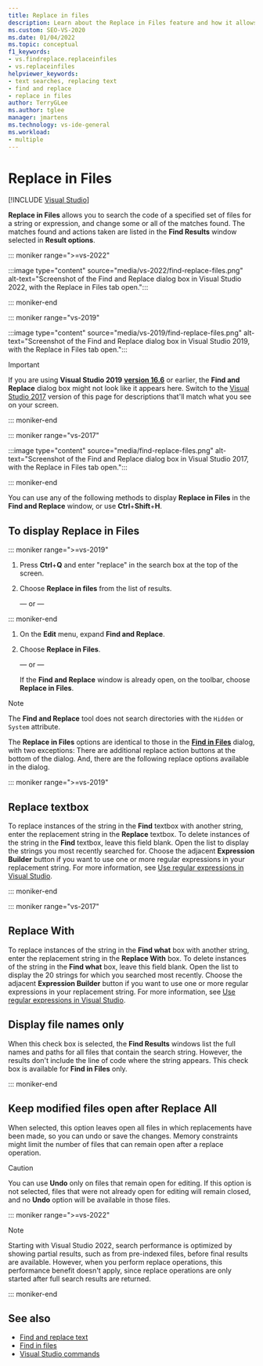 ```yaml
---
title: Replace in files
description: Learn about the Replace in Files feature and how it allows you to search the code of a specified set of files for a string or expression, and change some or all of the matches found.
ms.custom: SEO-VS-2020
ms.date: 01/04/2022
ms.topic: conceptual
f1_keywords:
- vs.findreplace.replaceinfiles
- vs.replaceinfiles
helpviewer_keywords:
- text searches, replacing text
- find and replace
- replace in files
author: TerryGLee
ms.author: tglee
manager: jmartens
ms.technology: vs-ide-general
ms.workload:
- multiple
---
```

# Replace in Files

 [!INCLUDE [Visual Studio](~/includes/applies-to-version/vs-not-mac.md)]

**Replace in Files** allows you to search the code of a specified set of files for a string or expression, and change some or all of the matches found. The matches found and actions taken are listed in the **Find Results** window selected in **Result options**.

::: moniker range=">=vs-2022"

:::image type="content" source="media/vs-2022/find-replace-files.png" alt-text="Screenshot of the Find and Replace dialog box in Visual Studio 2022, with the Replace in Files tab open.":::

::: moniker-end

::: moniker range="vs-2019"

:::image type="content" source="media/vs-2019/find-replace-files.png" alt-text="Screenshot of the Find and Replace dialog box in Visual Studio 2019, with the Replace in Files tab open.":::

> [!IMPORTANT]
> If you are using **Visual Studio 2019** [**version 16.6**](/visualstudio/releases/2019/release-notes-v16.6/) or earlier, the **Find and Replace** dialog box might not look like it appears here. Switch to the [Visual Studio 2017](find-in-files.md?view=vs-2017&preserve-view=true) version of this page for descriptions that'll match what you see on your screen.

::: moniker-end

::: moniker range="vs-2017"

:::image type="content" source="media/find-replace-files.png" alt-text="Screenshot of the Find and Replace dialog box in Visual Studio 2017, with the Replace in Files tab open.":::

::: moniker-end

You can use any of the following methods to display **Replace in Files** in the **Find and Replace** window, or use **Ctrl**+**Shift**+**H**.

## To display Replace in Files

::: moniker range=">=vs-2019"

1. Press **Ctrl**+**Q** and enter "replace" in the search box at the top of the screen.

1. Choose **Replace in files** from the list of results.

   — or —

::: moniker-end

1. On the **Edit** menu, expand **Find and Replace**.

2. Choose **Replace in Files**.

   — or —

   If the **Find and Replace** window is already open, on the toolbar, choose **Replace in Files**.

> [!NOTE]
> The **Find and Replace** tool does not search directories with the `Hidden` or `System` attribute.

The **Replace in Files** options are identical to those in the **[Find in Files](find-in-files.md)** dialog, with two exceptions: There are additional replace action buttons at the bottom of the dialog. And, there are the following replace options available in the dialog.

::: moniker range=">=vs-2019"

## Replace textbox

To replace instances of the string in the **Find** textbox with another string, enter the replacement string in the **Replace** textbox. To delete instances of the string in the **Find** textbox, leave this field blank. Open the list to display the strings you most recently searched for. Choose the adjacent **Expression Builder** button if you want to use one or more regular expressions in your replacement string. For more information, see [Use regular expressions in Visual Studio](../ide/using-regular-expressions-in-visual-studio.md).

::: moniker-end

::: moniker range="vs-2017"

## Replace With

To replace instances of the string in the **Find what** box with another string, enter the replacement string in the **Replace With** box. To delete instances of the string in the **Find what** box, leave this field blank. Open the list to display the 20 strings for which you searched most recently. Choose the adjacent **Expression Builder** button if you want to use one or more regular expressions in your replacement string. For more information, see [Use regular expressions in Visual Studio](../ide/using-regular-expressions-in-visual-studio.md).

## Display file names only

When this check box is selected, the **Find Results** windows list the full names and paths for all files that contain the search string. However, the results don't include the line of code where the string appears. This check box is available for **Find in Files** only.

::: moniker-end

## Keep modified files open after Replace All

When selected, this option leaves open all files in which replacements have been made, so you can undo or save the changes. Memory constraints might limit the number of files that can remain open after a replace operation.

> [!CAUTION]
> You can use **Undo** only on files that remain open for editing. If this option is not selected, files that were not already open for editing will remain closed, and no **Undo** option will be available in those files.

::: moniker range=">=vs-2022"

> [!NOTE]
> Starting with Visual Studio 2022, search performance is optimized by showing partial results, such as from pre-indexed files, before final results are available. However, when you perform replace operations, this performance benefit doesn't apply, since replace operations are only started after full search results are returned.

::: moniker-end

## See also

- [Find and replace text](../ide/finding-and-replacing-text.md)
- [Find in files](../ide/find-in-files.md)
- [Visual Studio commands](../ide/reference/visual-studio-commands.md)
